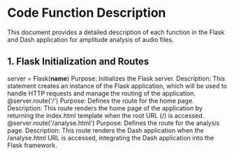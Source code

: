 # Code Function Description
This document provides a detailed description of each function in the Flask and Dash application for amplitude analysis of audio files.
## 1. Flask Initialization and Routes
server = Flask(__name__)
Purpose: Initializes the Flask server.
Description: This statement creates an instance of the Flask application, which will be used to handle HTTP requests and manage the routing of the application.
@server.route('/')
Purpose: Defines the route for the home page.
Description: This route renders the home page of the application by returning the index.html template when the root URL (/) is accessed.
@server.route('/analyse.html')
Purpose: Defines the route for the analysis page.
Description: This route renders the Dash application when the /analyse.html URL is accessed, integrating the Dash application into the Flask framework.
